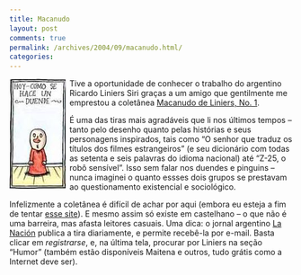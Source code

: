 ```yaml
---
title: Macanudo
layout: post
comments: true
permalink: /archives/2004/09/macanudo.html/
categories:
---
```

[<img style="margin-right: 7px; border: 0pt none;" src="/img/blig/macanudo_link.jpg" border="0" alt="clique para ver uma tira do Macanudo" width="100" height="198" align="left" />][1]Tive a oportunidade de conhecer o trabalho do argentino Ricardo Liniers Siri graças a um amigo que gentilmente me emprestou a coletânea [Macanudo de Liniers, No. 1][2].

É uma das tiras mais agradáveis que li nos últimos tempos &#8211; tanto pelo desenho quanto pelas histórias e seus personagens inspirados, tais como &#8220;O senhor que traduz os títulos dos filmes estrangeiros&#8221; (e seu dicionário com todas as setenta e seis palavras do idioma nacional) até &#8220;Z-25, o robô sensível&#8221;. Isso sem falar nos duendes e pinguins &#8211; nunca imaginei o quanto essses dois grupos se prestavam ao questionamento existencial e sociológico.

Infelizmente a coletânea é difícil de achar por aqui (embora eu esteja a fim de tentar [esse site][3]). E mesmo assim só existe em castelhano &#8211; o que não é uma barreira, mas afasta leitores casuais. Uma dica: o jornal argentino [La Nación][4] publica a tira diariamente, e permite recebê-la por e-mail. Basta clicar em *registrarse*, e, na última tela, procurar por Liniers na seção &#8220;Humor&#8221; (também estão disponíveis Maitena e outros, tudo grátis como a Internet deve ser).

 [1]: /img/blig/macanudo.jpg
 [2]: http://www.imaginaria.com.ar/13/1/macanudo.htm
 [3]: http://www.cuspide.com/detalle_libro.php?isbn=9505157576
 [4]: http://www.lanacion.com.ar
